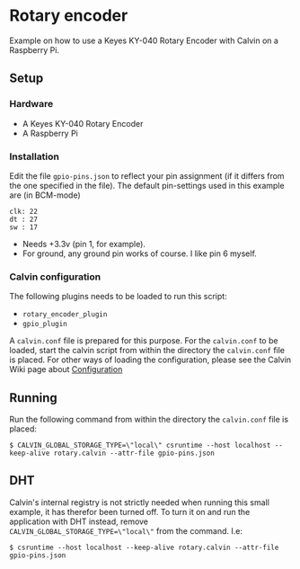 # Rotary encoder

Example on how to use a Keyes KY-040 Rotary Encoder with Calvin on a Raspberry Pi.


## Setup

### Hardware

- A Keyes KY-040 Rotary Encoder
- A Raspberry Pi 


### Installation

Edit the file `gpio-pins.json` to reflect your pin assignment (if it differs
from the one specified in the file). The default pin-settings used in this
example are (in BCM-mode)

    clk: 22
    dt : 27
    sw : 17

- Needs +3.3v (pin 1, for example).
- For ground, any ground pin works of course. I like pin 6 myself.


### Calvin configuration

The following plugins needs to be loaded to run this script:
- `rotary_encoder_plugin`
- `gpio_plugin`

A `calvin.conf` file is prepared for this purpose. For the `calvin.conf` to be
loaded, start the calvin script from within the directory the `calvin.conf`
file is placed. For other ways of loading the configuration, please see
the Calvin Wiki page about [Configuration](https://github.com/EricssonResearch/calvin-base/wiki/Configuration)


## Running

Run the following command from within the directory the `calvin.conf`
file is placed:

    $ CALVIN_GLOBAL_STORAGE_TYPE=\"local\" csruntime --host localhost --keep-alive rotary.calvin --attr-file gpio-pins.json

## DHT

Calvin's internal registry is not strictly needed when running this small example,
it has therefor been turned off. To turn it on and run the application with DHT
instead, remove `CALVIN_GLOBAL_STORAGE_TYPE=\"local\"` from the command. I.e:

    $ csruntime --host localhost --keep-alive rotary.calvin --attr-file gpio-pins.json
